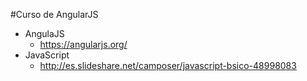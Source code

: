 #Curso de AngularJS

- AngulaJS
  - https://angularjs.org/
- JavaScript
  - http://es.slideshare.net/camposer/javascript-bsico-48998083
